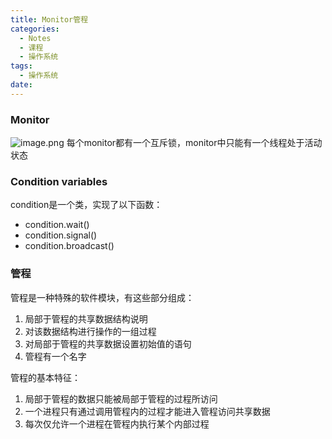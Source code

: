```yaml
---
title: Monitor管程
categories:
  - Notes
  - 课程
  - 操作系统
tags:
  - 操作系统
date:
---
```

### Monitor
![image.png](https://cdn.jsdelivr.net/gh/zhengyangWang1/image@main/img/20231018102847.png)
每个monitor都有一个互斥锁，monitor中只能有一个线程处于活动状态

### Condition variables
condition是一个类，实现了以下函数：
- condition.wait()
- condition.signal()
- condition.broadcast()


### 管程
管程是一种特殊的软件模块，有这些部分组成：
1. 局部于管程的共享数据结构说明
2. 对该数据结构进行操作的一组过程
3. 对局部于管程的共享数据设置初始值的语句
4. 管程有一个名字

管程的基本特征：
1. 局部于管程的数据只能被局部于管程的过程所访问
2. 一个进程只有通过调用管程内的过程才能进入管程访问共享数据
3. 每次仅允许一个进程在管程内执行某个内部过程